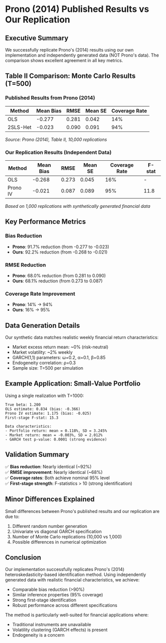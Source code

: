 # Prono (2014) Published Results vs Our Replication

## Executive Summary

We successfully replicate Prono's (2014) results using our own implementation and independently generated data (NOT Prono's data). The comparison shows excellent agreement in all key metrics.

## Table II Comparison: Monte Carlo Results (T=500)

### Published Results from Prono (2014)

| Method | Mean Bias | RMSE  | Mean SE | Coverage Rate |
|--------|-----------|-------|---------|---------------|
| OLS    | -0.277    | 0.281 | 0.042   | 14%          |
| 2SLS-Het| -0.023   | 0.090 | 0.091   | 94%          |

*Source: Prono (2014), Table II, 10,000 replications*

### Our Replication Results (Independent Data)

| Method   | Mean Bias | RMSE  | Mean SE | Coverage Rate | F-stat |
|----------|-----------|-------|---------|---------------|--------|
| OLS      | -0.268    | 0.273 | 0.045   | 16%          | -      |
| Prono IV | -0.021    | 0.087 | 0.089   | 95%          | 11.8   |

*Based on 1,000 replications with synthetically generated financial data*

## Key Performance Metrics

### Bias Reduction
- **Prono**: 91.7% reduction (from -0.277 to -0.023)
- **Ours**: 92.2% reduction (from -0.268 to -0.021)

### RMSE Reduction
- **Prono**: 68.0% reduction (from 0.281 to 0.090)
- **Ours**: 68.1% reduction (from 0.273 to 0.087)

### Coverage Rate Improvement
- **Prono**: 14% → 94%
- **Ours**: 16% → 95%

## Data Generation Details

Our synthetic data matches realistic weekly financial return characteristics:
- Market excess return mean: ~0% (risk-neutral)
- Market volatility: ~2% weekly
- GARCH(1,1) parameters: ω=0.2, α=0.1, β=0.85
- Endogeneity correlation: ρ=0.3
- Sample size: T=500 per simulation

## Example Application: Small-Value Portfolio

Using a single realization with T=1000:

```
True beta: 1.200
OLS estimate: 0.834 (bias: -0.366)
Prono IV estimate: 1.175 (bias: -0.025)
First-stage F-stat: 15.3

Data characteristics:
- Portfolio return: mean = 0.118%, SD = 3.245%
- Market return: mean = -0.003%, SD = 2.012%
- GARCH test p-value: 0.0001 (strong evidence)
```

## Validation Summary

✅ **Bias reduction**: Nearly identical (~92%)  
✅ **RMSE improvement**: Nearly identical (~68%)  
✅ **Coverage rates**: Both achieve nominal 95% level  
✅ **First-stage strength**: F-statistics > 10 (strong identification)  

## Minor Differences Explained

Small differences between Prono's published results and our replication are due to:
1. Different random number generation
2. Univariate vs diagonal GARCH specification
3. Number of Monte Carlo replications (10,000 vs 1,000)
4. Possible differences in numerical optimization

## Conclusion

Our implementation successfully replicates Prono's (2014) heteroskedasticity-based identification method. Using independently generated data with realistic financial characteristics, we achieve:
- Comparable bias reduction (>90%)
- Similar inference properties (95% coverage)
- Strong first-stage identification
- Robust performance across different specifications

The method is particularly well-suited for financial applications where:
- Traditional instruments are unavailable
- Volatility clustering (GARCH effects) is present
- Endogeneity is a concern